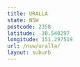 ```yaml
---
title: URALLA
state: NSW
postcode: 2358
latitude: -30.540297
longitude: 151.297519
url: /nsw/uralla/
layout: suburb
---
```

